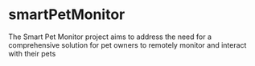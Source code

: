 # smartPetMonitor
The Smart Pet Monitor project aims to address the need for a comprehensive solution for pet owners to remotely monitor and interact with their pets
